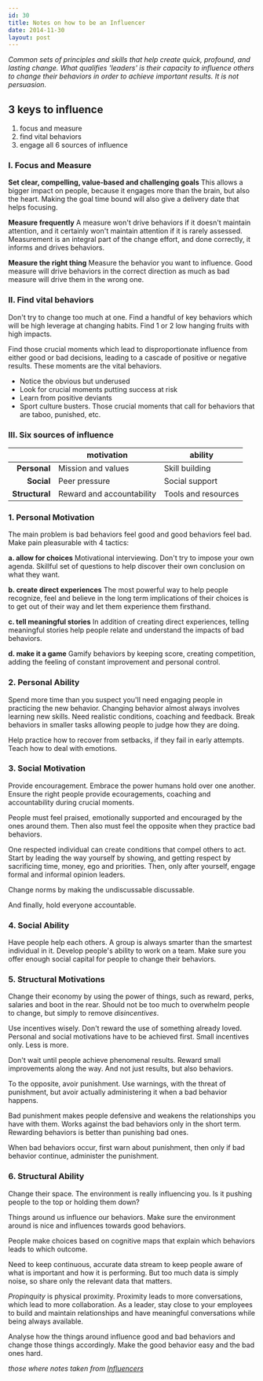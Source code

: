 ```yaml
---
id: 30
title: Notes on how to be an Influencer
date: 2014-11-30
layout: post
---
```


_Common sets of principles and skills that help create quick, profound, and lasting change. 
What qualifies 'leaders' is their capacity to influence others to change their behaviors in order to achieve important results. 
It is not persuasion._

## 3 keys to influence
1. focus and measure
2. find vital behaviors
3. engage all 6 sources of influence

### I. Focus and Measure
__Set clear, compelling, value-based and challenging goals__ 
This allows a bigger impact on people, because it engages more than the brain, but also the heart. 
Making the goal time bound will also give a delivery date that helps focusing.

__Measure frequently__ 
A measure won't drive behaviors if it doesn't maintain attention, and it certainly won't maintain attention if it is rarely assessed. 
Measurement is an integral part of the change effort, and done correctly, it informs and drives behaviors.

__Measure the right thing__ 
Measure the behavior you want to influence. 
Good measure will drive behaviors in the correct direction as much as bad measure will drive them in the wrong one.


### II. Find vital behaviors
Don't try to change too much at one. 
Find a handful of key behaviors which will be high leverage at changing habits. 
Find 1 or 2 low hanging fruits with high impacts.  

Find those crucial moments which lead to disproportionate influence from either good or bad decisions, leading to a cascade of positive or negative results. 
These moments are the vital behaviors.

* Notice the obvious but underused
* Look for crucial moments putting success at risk
* Learn from positive deviants
* Sport culture busters. Those crucial moments that call for behaviors that are taboo, punished, etc.


### III. Six sources of influence

|                |          motivation       |        ability      |
| -------------: | ------------------------- | ------------------- |
| __Personal__   | Mission and values        | Skill building      |
| __Social__     | Peer pressure             | Social support      |
| __Structural__ | Reward and accountability | Tools and resources |


### 1. Personal Motivation
The main problem is bad behaviors feel good and good behaviors feel bad. 
Make pain pleasurable with 4 tactics: 

__a. allow for choices__
Motivational interviewing. Don't try to impose your own agenda. 
Skillful set of questions to help discover their own conclusion on what they want.  

__b. create direct experiences__
The most powerful way to help people recognize, feel and believe in the long term implications of their choices is to get out of their way and let them experience them firsthand. 

__c. tell meaningful stories__
In addition of creating direct experiences, telling meaningful stories help people relate and understand the impacts of bad behaviors.

__d. make it a game__
Gamify behaviors by keeping score, creating competition, adding the feeling of constant improvement and personal control.


### 2. Personal Ability
Spend more time than you suspect you'll need engaging people in practicing the new behavior. 
Changing behavior almost always involves learning new skills. 
Need realistic conditions, coaching and feedback. 
Break behaviors in smaller tasks allowing people to judge how they are doing.  

Help practice how to recover from setbacks, if they fail in early attempts. 
Teach how to deal with emotions. 


### 3. Social Motivation
Provide encouragement. 
Embrace the power humans hold over one another. 
Ensure the right people provide ecouragements, coaching and accountability during crucial moments.  

People must feel praised, emotionally supported and encouraged by the ones around them. 
Then also must feel the opposite when they practice bad behaviors.  

One respected individual can create conditions that compel others to act. 
Start by leading the way yourself by showing, and getting respect by sacrificing time, money, ego and priorities. 
Then, only after yourself, engage formal and informal opinion leaders.  

Change norms by making the undiscussable discussable.  

And finally, hold everyone accountable.


### 4. Social Ability
Have people help each others. 
A group is always smarter than the smartest individual in it. 
Develop people's ability to work on a team. 
Make sure you offer enough social capital for people to change their behaviors.


### 5. Structural Motivations
Change their economy by using the power of things, such as reward, perks, salaries and boot in the rear. 
Should not be too much to overwhelm people to change, but simply to remove _disincentives_.  

Use incentives wisely. Don't reward the use of something already loved. 
Personal and social motivations have to be achieved first. 
Small incentives only. Less is more. 

Don't wait until people achieve phenomenal results. Reward small improvements along the way. 
And not just results, but also behaviors.  

To the opposite, avoir punishment. 
Use warnings, with the threat of punishment, but avoir actually administering it when a bad behavior happens.  

Bad punishment makes people defensive and weakens the relationships you have with them. 
Works against the bad behaviors only in the short term. 
Rewarding behaviors is better than punishing bad ones.  

When bad behaviors occur, first warn about punishment, then only if bad behavior continue, administer the punishment.  


### 6. Structural Ability
Change their space. 
The environment is really influencing you. Is it pushing people to the top or holding them down?  

Things around us influence our behaviors. 
Make sure the environment around is nice and influences towards good behaviors.  

People make choices based on cognitive maps that explain which behaviors leads to which outcome.  

Need to keep continuous, accurate data stream to keep people aware of what is important and how it is performing. 
But too much data is simply noise, so share only the relevant data that matters.  

_Propinquity_ is physical proximity. 
Proximity leads to more conversations, which lead to more collaboration. 
As a leader, stay close to your employees to build and maintain relationships and have meaningful conversations while being always available.  

Analyse how the things around influence good and bad behaviors and change those things accordingly. 
Make the good behavior easy and the bad ones hard.



_those where notes taken from [Influencers](http://www.amazon.com/Influencer-Science-Leading-Change-Edition/dp/0071808868)_
  